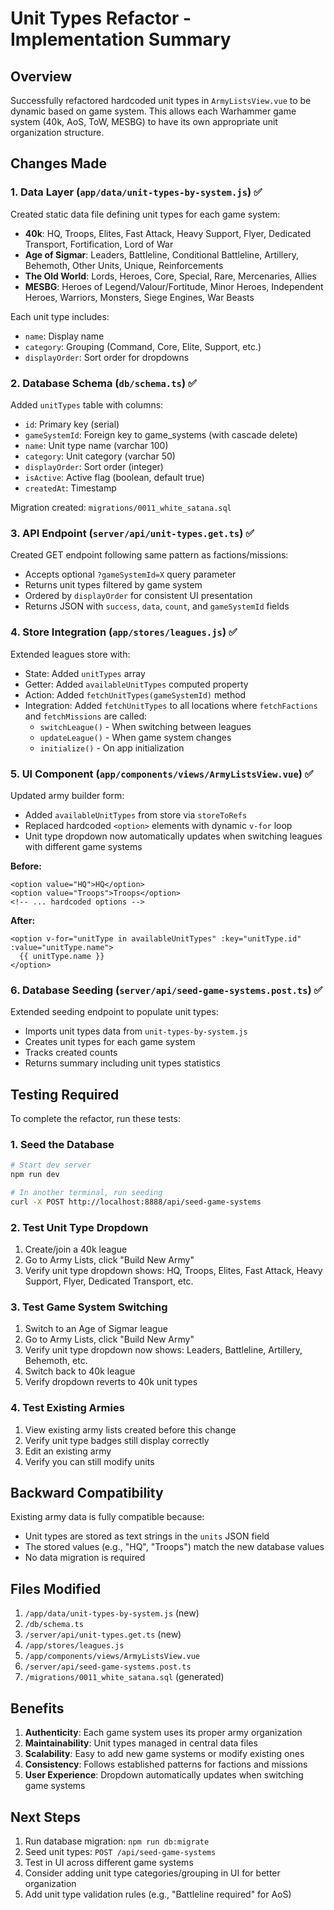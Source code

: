 # Unit Types Refactor - Implementation Summary

## Overview
Successfully refactored hardcoded unit types in `ArmyListsView.vue` to be dynamic based on game system. This allows each Warhammer game system (40k, AoS, ToW, MESBG) to have its own appropriate unit organization structure.

## Changes Made

### 1. Data Layer (`app/data/unit-types-by-system.js`) ✅
Created static data file defining unit types for each game system:
- **40k**: HQ, Troops, Elites, Fast Attack, Heavy Support, Flyer, Dedicated Transport, Fortification, Lord of War
- **Age of Sigmar**: Leaders, Battleline, Conditional Battleline, Artillery, Behemoth, Other Units, Unique, Reinforcements
- **The Old World**: Lords, Heroes, Core, Special, Rare, Mercenaries, Allies
- **MESBG**: Heroes of Legend/Valour/Fortitude, Minor Heroes, Independent Heroes, Warriors, Monsters, Siege Engines, War Beasts

Each unit type includes:
- `name`: Display name
- `category`: Grouping (Command, Core, Elite, Support, etc.)
- `displayOrder`: Sort order for dropdowns

### 2. Database Schema (`db/schema.ts`) ✅
Added `unitTypes` table with columns:
- `id`: Primary key (serial)
- `gameSystemId`: Foreign key to game_systems (with cascade delete)
- `name`: Unit type name (varchar 100)
- `category`: Unit category (varchar 50)
- `displayOrder`: Sort order (integer)
- `isActive`: Active flag (boolean, default true)
- `createdAt`: Timestamp

Migration created: `migrations/0011_white_satana.sql`

### 3. API Endpoint (`server/api/unit-types.get.ts`) ✅
Created GET endpoint following same pattern as factions/missions:
- Accepts optional `?gameSystemId=X` query parameter
- Returns unit types filtered by game system
- Ordered by `displayOrder` for consistent UI presentation
- Returns JSON with `success`, `data`, `count`, and `gameSystemId` fields

### 4. Store Integration (`app/stores/leagues.js`) ✅
Extended leagues store with:
- State: Added `unitTypes` array
- Getter: Added `availableUnitTypes` computed property
- Action: Added `fetchUnitTypes(gameSystemId)` method
- Integration: Added `fetchUnitTypes` to all locations where `fetchFactions` and `fetchMissions` are called:
  - `switchLeague()` - When switching between leagues
  - `updateLeague()` - When game system changes
  - `initialize()` - On app initialization

### 5. UI Component (`app/components/views/ArmyListsView.vue`) ✅
Updated army builder form:
- Added `availableUnitTypes` from store via `storeToRefs`
- Replaced hardcoded `<option>` elements with dynamic `v-for` loop
- Unit type dropdown now automatically updates when switching leagues with different game systems

**Before:**
```vue
<option value="HQ">HQ</option>
<option value="Troops">Troops</option>
<!-- ... hardcoded options -->
```

**After:**
```vue
<option v-for="unitType in availableUnitTypes" :key="unitType.id" :value="unitType.name">
  {{ unitType.name }}
</option>
```

### 6. Database Seeding (`server/api/seed-game-systems.post.ts`) ✅
Extended seeding endpoint to populate unit types:
- Imports unit types data from `unit-types-by-system.js`
- Creates unit types for each game system
- Tracks created counts
- Returns summary including unit types statistics

## Testing Required

To complete the refactor, run these tests:

### 1. Seed the Database
```bash
# Start dev server
npm run dev

# In another terminal, run seeding
curl -X POST http://localhost:8888/api/seed-game-systems
```

### 2. Test Unit Type Dropdown
1. Create/join a 40k league
2. Go to Army Lists, click "Build New Army"
3. Verify unit type dropdown shows: HQ, Troops, Elites, Fast Attack, Heavy Support, Flyer, Dedicated Transport, etc.

### 3. Test Game System Switching
1. Switch to an Age of Sigmar league
2. Go to Army Lists, click "Build New Army"
3. Verify unit type dropdown now shows: Leaders, Battleline, Artillery, Behemoth, etc.
4. Switch back to 40k league
5. Verify dropdown reverts to 40k unit types

### 4. Test Existing Armies
1. View existing army lists created before this change
2. Verify unit type badges still display correctly
3. Edit an existing army
4. Verify you can still modify units

## Backward Compatibility

Existing army data is fully compatible because:
- Unit types are stored as text strings in the `units` JSON field
- The stored values (e.g., "HQ", "Troops") match the new database values
- No data migration is required

## Files Modified

1. `/app/data/unit-types-by-system.js` (new)
2. `/db/schema.ts`
3. `/server/api/unit-types.get.ts` (new)
4. `/app/stores/leagues.js`
5. `/app/components/views/ArmyListsView.vue`
6. `/server/api/seed-game-systems.post.ts`
7. `/migrations/0011_white_satana.sql` (generated)

## Benefits

1. **Authenticity**: Each game system uses its proper army organization
2. **Maintainability**: Unit types managed in central data files
3. **Scalability**: Easy to add new game systems or modify existing ones
4. **Consistency**: Follows established patterns for factions and missions
5. **User Experience**: Dropdown automatically updates when switching game systems

## Next Steps

1. Run database migration: `npm run db:migrate`
2. Seed unit types: `POST /api/seed-game-systems`
3. Test in UI across different game systems
4. Consider adding unit type categories/grouping in UI for better organization
5. Add unit type validation rules (e.g., "Battleline required" for AoS)
